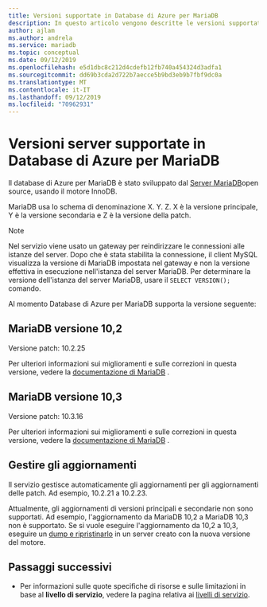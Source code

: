 ```yaml
---
title: Versioni supportate in Database di Azure per MariaDB
description: In questo articolo vengono descritte le versioni supportate in Database di Azure per MariaDB.
author: ajlam
ms.author: andrela
ms.service: mariadb
ms.topic: conceptual
ms.date: 09/12/2019
ms.openlocfilehash: e5d1dbc8c212d4cdefb12fb740a454324d3adfa1
ms.sourcegitcommit: dd69b3cda2d722b7aecce5b9bd3eb9b7fbf9dc0a
ms.translationtype: MT
ms.contentlocale: it-IT
ms.lasthandoff: 09/12/2019
ms.locfileid: "70962931"
---
```

# <a name="supported-azure-database-for-mariadb-server-versions"></a>Versioni server supportate in Database di Azure per MariaDB

Il database di Azure per MariaDB è stato sviluppato dal [Server MariaDB](https://downloads.mariadb.org/)open source, usando il motore InnoDB. 

MariaDB usa lo schema di denominazione X. Y. Z. X è la versione principale, Y è la versione secondaria e Z è la versione della patch.

> [!NOTE]
> Nel servizio viene usato un gateway per reindirizzare le connessioni alle istanze del server. Dopo che è stata stabilita la connessione, il client MySQL visualizza la versione di MariaDB impostata nel gateway e non la versione effettiva in esecuzione nell'istanza del server MariaDB. Per determinare la versione dell'istanza del server MariaDB, usare il `SELECT VERSION();` comando.

Al momento Database di Azure per MariaDB supporta la versione seguente:

## <a name="mariadb-version-102"></a>MariaDB versione 10,2

Versione patch: 10.2.25

Per ulteriori informazioni sui miglioramenti e sulle correzioni in questa versione, vedere la [documentazione di MariaDB](https://mariadb.com/kb/en/library/mariadb-10225-release-notes/) .

## <a name="mariadb-version-103"></a>MariaDB versione 10,3

Versione patch: 10.3.16

Per ulteriori informazioni sui miglioramenti e sulle correzioni in questa versione, vedere la [documentazione di MariaDB](https://mariadb.com/kb/en/library/mariadb-10316-release-notes/) .

## <a name="managing-updates-and-upgrades"></a>Gestire gli aggiornamenti
Il servizio gestisce automaticamente gli aggiornamenti per gli aggiornamenti delle patch. Ad esempio, 10.2.21 a 10.2.23.  

Attualmente, gli aggiornamenti di versioni principali e secondarie non sono supportati. Ad esempio, l'aggiornamento da MariaDB 10,2 a MariaDB 10,3 non è supportato. Se si vuole eseguire l'aggiornamento da 10,2 a 10,3, eseguire un [dump e ripristinarlo](./howto-migrate-dump-restore.md) in un server creato con la nuova versione del motore.

## <a name="next-steps"></a>Passaggi successivi

- Per informazioni sulle quote specifiche di risorse e sulle limitazioni in base al **livello di servizio**, vedere la pagina relativa ai [livelli di servizio](./concepts-pricing-tiers.md).
